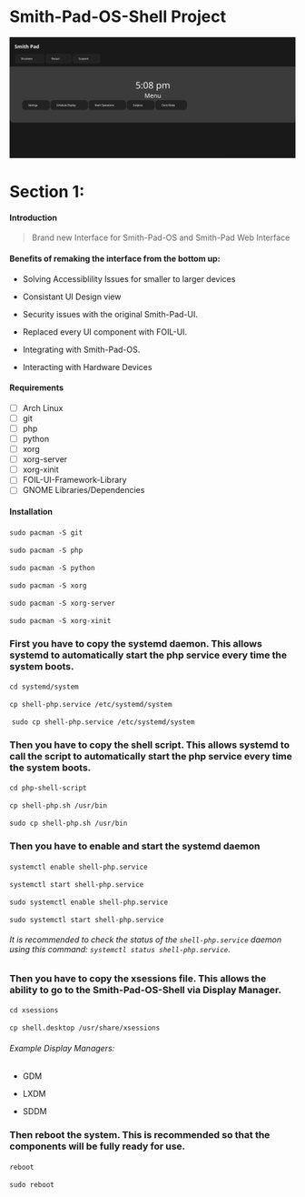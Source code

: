 # Smith-Pad-OS-Shell Project

<img src="screenshot.png"></img>

# Section 1:

#### Introduction

> Brand new Interface for Smith-Pad-OS and Smith-Pad Web Interface

#### Benefits of remaking the interface from the bottom up:

* Solving Accessiblility Issues for smaller to larger devices 

* Consistant UI Design view 

* Security issues with the original Smith-Pad-UI. 

* Replaced every UI component with FOIL-UI. 

* Integrating with Smith-Pad-OS. 

* Interacting with Hardware Devices

#### Requirements

- [ ] Arch Linux
- [ ] git
- [ ] php
- [ ] python
- [ ] xorg
- [ ] xorg-server
- [ ] xorg-xinit
- [ ] FOIL-UI-Framework-Library
- [ ] GNOME Libraries/Dependencies

#### Installation

`sudo pacman -S git`

`sudo pacman -S php`

`sudo pacman -S python`

`sudo pacman -S xorg`

`sudo pacman -S xorg-server`

`sudo pacman -S xorg-xinit`

### First you have to copy the systemd daemon. This allows systemd to automatically start the php service every time the system boots.

`cd systemd/system`

`cp shell-php.service /etc/systemd/system`

 `sudo cp shell-php.service /etc/systemd/system`

### Then you have to copy the shell script. This allows systemd to call the script to automatically start the php service every time the system boots.

`cd php-shell-script`

`cp shell-php.sh /usr/bin`

`sudo cp shell-php.sh /usr/bin`

### Then you have to enable and start the systemd daemon

`systemctl enable shell-php.service`

`systemctl start shell-php.service`

`sudo systemctl enable shell-php.service`

`sudo systemctl start shell-php.service`

###### It is recommended to check the status of the `shell-php.service` daemon using this command: `systemctl status shell-php.service`.

### Then you have to copy the xsessions file. This allows the ability to go to the Smith-Pad-OS-Shell via Display Manager.

`cd xsessions`

`cp shell.desktop /usr/share/xsessions`

###### Example Display Managers:

* GDM

* LXDM

* SDDM

### Then reboot the system. This is recommended so that the components will be fully ready for use.

`reboot`

`sudo reboot`
